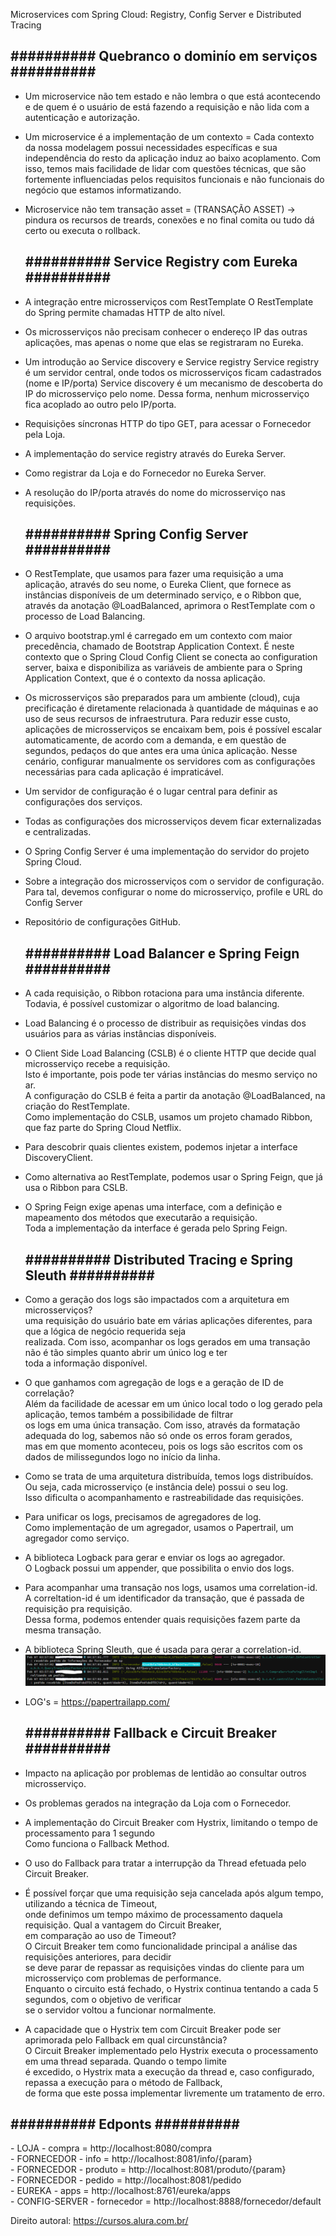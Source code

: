  Microservices com Spring Cloud: Registry, Config Server e Distributed Tracing
 
  <h2>########## Quebranco o  dominío em serviços ##########</h2>

- Um microservice não tem estado e não lembra o que está acontecendo e de quem é o usuário de está fazendo
  a requisição e não lida com a autenticação e autorização. 
- Um microservice é a implementação de um contexto = Cada contexto da nossa modelagem possui necessidades 
  específicas e sua independência do resto da aplicação induz ao baixo acoplamento. Com isso, temos mais 
  facilidade de lidar com questões técnicas, que são fortemente influenciadas pelos requisitos funcionais 
  e não funcionais do negócio que estamos informatizando.
- Microservice não tem transação asset = (TRANSAÇÃO ASSET) -> pindura os recursos de treards, conexões e no final 
  comita ou tudo dá certo ou executa o rollback.

  <h2>########## Service Registry com Eureka ##########</h2>
- A integração entre microsserviços com RestTemplate
  O RestTemplate do Spring permite chamadas HTTP de alto nível.
- Os microsserviços não precisam conhecer o endereço IP das outras aplicações, mas apenas o nome que elas se registraram no Eureka.
- Um introdução ao Service discovery e Service registry
  Service registry é um servidor central, onde todos os microsserviços ficam cadastrados (nome e IP/porta)
  Service discovery é um mecanismo de descoberta do IP do microsserviço pelo nome.
  Dessa forma, nenhum microsserviço fica acoplado ao outro pelo IP/porta.
- Requisições síncronas HTTP do tipo GET, para acessar o Fornecedor pela Loja.
- A implementação do service registry através do Eureka Server.
- Como registrar da Loja e do Fornecedor no Eureka Server.
- A resolução do IP/porta através do nome do microsserviço nas requisições.

  <h2>########## Spring Config Server ##########</h2>
- O RestTemplate, que usamos para fazer uma requisição a uma aplicação, através do seu nome, o Eureka Client, 
  que fornece as instâncias disponíveis de um determinado serviço, e o   Ribbon que, através da anotação @LoadBalanced, 
  aprimora o RestTemplate com o processo de Load Balancing.
- O arquivo bootstrap.yml é carregado em um contexto com maior precedência, chamado de Bootstrap Application Context.
  É neste contexto que o Spring Cloud Config Client se conecta ao configuration server, baixa e disponibiliza as variáveis de 
  ambiente para o Spring Application Context, que é o contexto da nossa aplicação.
- Os microsserviços são preparados para um ambiente (cloud), cuja precificação é diretamente relacionada à quantidade de máquinas 
  e ao uso de seus recursos de infraestrutura. Para reduzir esse custo, aplicações de microsserviços se encaixam bem, pois é possível 
  escalar automaticamente, de acordo com a demanda, e em questão de segundos, pedaços do que antes era uma única aplicação. Nesse cenário,
  configurar manualmente os servidores com as configurações necessárias para cada aplicação é impraticável.
- Um servidor de configuração é o lugar central para definir as configurações dos serviços.
- Todas as configurações dos microsserviços devem ficar externalizadas e centralizadas.
- O Spring Config Server é uma implementação do servidor do projeto Spring Cloud.
- Sobre a integração dos microsserviços com o servidor de configuração.
  Para tal, devemos configurar o nome do microsserviço, profile e URL do Config Server
- Repositório de configurações GitHub.

  <h2>########## Load Balancer e Spring Feign ##########</h2>
- A cada requisição, o Ribbon rotaciona para uma instância diferente. Todavia, é possível customizar o algoritmo de load balancing.
- Load Balancing é o processo de distribuir as requisições vindas dos usuários para as várias instâncias disponíveis. 
- O Client Side Load Balancing (CSLB) é o cliente HTTP que decide qual microsserviço recebe a requisição. </br>
  Isto é importante, pois pode ter várias instâncias do mesmo serviço no ar. </br>
  A configuração do CSLB é feita a partir da anotação @LoadBalanced, na criação do RestTemplate. </br>
  Como implementação do CSLB, usamos um projeto chamado Ribbon, que faz parte do Spring Cloud Netflix.
- Para descobrir quais clientes existem, podemos injetar a interface DiscoveryClient.
- Como alternativa ao RestTemplate, podemos usar o Spring Feign, que já usa o Ribbon para CSLB.
- O Spring Feign exige apenas uma interface, com a definição e mapeamento dos métodos que executarão a requisição. </br>
  Toda a implementação da interface é gerada pelo Spring Feign.

  <h2>########## Distributed Tracing e Spring Sleuth ##########</h2>
- Como a geração dos logs são impactados com a arquitetura em microsserviços?</br>
  uma requisição do usuário bate em várias aplicações diferentes, para que a lógica de negócio requerida seja </br>
  realizada. Com isso, acompanhar os logs gerados em uma transação não é tão simples quanto abrir um único log e ter </br>
  toda a informação disponível.
  
- O que ganhamos com agregação de logs e a geração de ID de correlação?</br>
  Além da facilidade de acessar em um único local todo o log gerado pela aplicação, temos também a possibilidade de filtrar </br>
  os logs em uma única transação. Com isso, através da formatação adequada do log, sabemos não só onde os erros foram gerados, </br>
  mas em que momento aconteceu, pois os logs são escritos com os dados de milissegundos logo no início da linha.
- Como se trata de uma arquitetura distribuída, temos logs distribuídos.</br>
  Ou seja, cada microsserviço (e instância dele) possui o seu log.</br>
  Isso dificulta o acompanhamento e rastreabilidade das requisições.</br>
- Para unificar os logs, precisamos de agregadores de log.</br>
  Como implementação de um agregador, usamos o Papertrail, um agregador como serviço.</br>
- A biblioteca Logback para gerar e enviar os logs ao agregador.</br>
  O Logback possui um appender, que possibilita o envio dos logs.
  
- Para acompanhar uma transação nos logs, usamos uma correlation-id.</br>
  A correltation-id é um identificador da transação, que é passada de requisição pra requisição.</br>
  Dessa forma, podemos entender quais requisições fazem parte da mesma transação.</br>
- A biblioteca Spring Sleuth, que é usada para gerar a correlation-id.
  ![img_1.png](img_1.png)
- LOG's = https://papertrailapp.com/

  <h2>########## Fallback e Circuit Breaker ##########</h2>
- Impacto na aplicação por problemas de lentidão ao consultar outros microsserviço.
- Os problemas gerados na integração da Loja com o Fornecedor.
- A implementação do Circuit Breaker com Hystrix, limitando o tempo de processamento para 1 segundo</br>
  Como funciona o Fallback Method.
- O uso do Fallback para tratar a interrupção da Thread efetuada pelo Circuit Breaker.
- É possível forçar que uma requisição seja cancelada após algum tempo, utilizando a técnica de Timeout, </br>
  onde definimos um tempo máximo de processamento daquela requisição. Qual a vantagem do Circuit Breaker, </br>
  em comparação ao uso de Timeout?</br>
    O Circuit Breaker tem como funcionalidade principal a análise das requisições anteriores, para decidir </br>
  se deve parar de repassar as requisições vindas do cliente para um microsserviço com problemas de performance. </br>
  Enquanto o circuito está fechado, o Hystrix continua tentando a cada 5 segundos, com o objetivo de verificar </br>
  se o servidor voltou a funcionar normalmente.
- A capacidade que o Hystrix tem com Circuit Breaker pode ser aprimorada pelo Fallback em qual circunstância? </br>
     O Circuit Breaker implementado pelo Hystrix executa o processamento em uma thread separada. Quando o tempo limite </br>
  é excedido, o Hystrix mata a execução da thread e, caso configurado, repassa a execução para o método de Fallback, </br>
  de forma que este possa implementar livremente um tratamento de erro.

<h2>########## Edponts ##########</h2>
- LOJA - compra = http://localhost:8080/compra </br>
- FORNECEDOR - info = http://localhost:8081/info/{param} </br>
- FORNECEDOR - produto = http://localhost:8081/produto/{param} </br>
- FORNECEDOR - pedido = http://localhost:8081/pedido </br>
- EUREKA - apps = http://localhost:8761/eureka/apps </br>
- CONFIG-SERVER - fornecedor = http://localhost:8888/fornecedor/default </br>

Direito autoral: https://cursos.alura.com.br/
